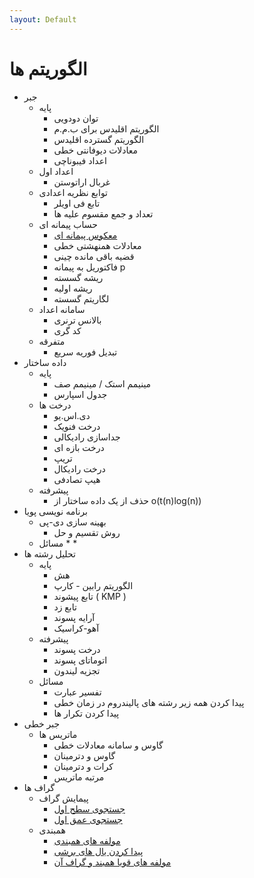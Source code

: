```yaml
---
layout: Default
---
```


# الگوریتم ها
* جبر
  * پایه
    * توان دودویی
    * الگوریتم اقلیدس برای ب.م.م
    * الگوریتم گسترده اقلیدس
    * معادلات دیوفانتی خطی
    * اعداد فیبوناچی
  * اعداد اول
    * غربال اراتوستن
  * توابع نظریه اعدادی
    * تابع فی اویلر
    * تعداد و جمع مقسوم علیه ها
  * حساب پیمانه ای
    * [معکوس پیمانه ای](algebra/modular_inverse)
    * معادلات همنهشتی خطی
    * قضیه باقی مانده چینی
    * فاکتوریل به پیمانه p
    * ریشه گسسته
    * ریشه اولیه
    * لگاریتم گسسته
  * سامانه اعداد
    * بالانس ترنری
    * کد گری
  * متفرقه
    * تبدیل فوریه سریع
* داده ساختار
  * پایه
    * مینیمم استک / مینیمم صف
    * جدول اسپارس
  * درخت ها
    * دی.اس.یو
    * درخت فنویک
    * جداسازی رادیکالی
    * درخت بازه ای
    * تریپ
    * درخت رادیکال
    * هیپ تصادفی
  * پیشرفته
    * حذف از یک داده ساختار از o(t(n)log(n))
* برنامه نویسی پویا
  * بهینه سازی دی-پی
    * روش تقسیم و حل
  * مسائل
    *
    *
* تحلیل رشته ها
  * پایه
    * هش
    * الگوریتم رابین - کارپ
    * تابع پیشوند ( KMP )
    * تابع زد
    * آرایه پسوند
    * آهو-کراسیک
  * پیشرفته
    * درخت پسوند
    * اتوماتای پسوند
    * تجزیه لیندون
  * مسائل
    * تفسیر عبارت
    * پیدا کردن همه زیر رشته های پالیندروم در زمان خطی
    * پیدا کردن تکرار ها
* جبر خطی
  * ماتریس ها
    * گاوس و سامانه معادلات خطی
    * گاوس و دترمینان
    * کرات و دترمینان
    * مرتبه ماتریس
* گراف ها
  * پیمایش گراف
    * [جستجوی سطح اول](graph/BFS)
    * [جستجوی عمق اول](graph/DFS)
  * همبندی
    * [مولفه های همبندی](graph/onnected_components)
    * [پیدا کردن یال های برشی](graph/find_bridge)
    * [مولفه های قویا همبند و گراف آن](graph/SCC)
